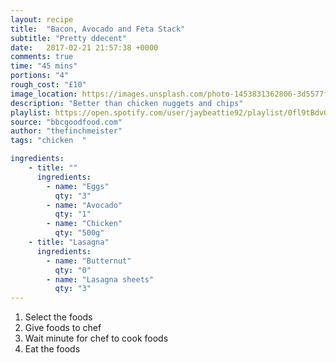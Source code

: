 ```yaml
---
layout: recipe
title:  "Bacon, Avocado and Feta Stack"
subtitle: "Pretty ddecent"
date:   2017-02-21 21:57:38 +0000
comments: true
time: "45 mins"
portions: "4"
rough_cost: "£10"
image_location: https://images.unsplash.com/photo-1453831362806-3d5577f014a4?auto=compress,format&fit=crop&w=350&h=350
description: "Better than chicken nuggets and chips"
playlist: https://open.spotify.com/user/jaybeattie92/playlist/0fl9tBdvQbObUre4IG8cXy
source: "bbcgoodfood.com"
author: "thefinchmeister"
tags: "chicken  "

ingredients:
    - title: ""
      ingredients:
        - name: "Eggs"
          qty: "3"
        - name: "Avocado"
          qty: "1"
        - name: "Chicken"
          qty: "500g"
    - title: "Lasagna"
      ingredients:
        - name: "Butternut"
          qty: "0"
        - name: "Lasagna sheets"
          qty: "3"
---
```

1. Select the foods
2. Give foods to chef
3. Wait minute for chef to cook foods
4. Eat the foods
